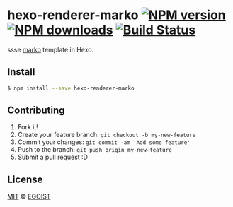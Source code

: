 # hexo-renderer-marko [![NPM version](https://img.shields.io/npm/v/hexo-renderer-marko.svg?style=flat-square)](https://npmjs.com/package/hexo-renderer-marko) [![NPM downloads](https://img.shields.io/npm/dm/hexo-renderer-marko.svg?style=flat-square)](https://npmjs.com/package/hexo-renderer-marko) [![Build Status](https://img.shields.io/circleci/project/egoist/hexo-renderer-marko/master.svg?style=flat-square)](https://circleci.com/gh/egoist/hexo-renderer-marko)

ssse [marko](https://github.com/marko-js/marko/) template in Hexo.

## Install   

```bash
$ npm install --save hexo-renderer-marko
```

## Contributing

1. Fork it!
2. Create your feature branch: `git checkout -b my-new-feature`
3. Commit your changes: `git commit -am 'Add some feature'`
4. Push to the branch: `git push origin my-new-feature`
5. Submit a pull request :D

## License

[MIT](https://egoist.mit-license.org/) © [EGOIST](https://github.com/egoist)
